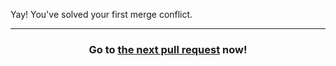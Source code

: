 Yay! You've solved your first merge conflict.

<hr>
<h3 align="center">Go to <a href="{{ url }}">the next pull request</a> now!</h3>
